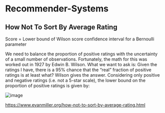 # Recommender-Systems

## How Not To Sort By Average Rating
Score = Lower bound of Wilson score confidence interval for a Bernoulli parameter

We need to balance the proportion of positive ratings with the uncertainty of a small number of observations. Fortunately, the math for this was worked out in 1927 by Edwin B. Wilson. What we want to ask is: Given the ratings I have, there is a 95% chance that the “real” fraction of positive ratings is at least what? Wilson gives the answer. Considering only positive and negative ratings (i.e. not a 5-star scale), the lower bound on the proportion of positive ratings is given by:

![image](https://user-images.githubusercontent.com/22348584/168808923-9e278b0f-fe8a-45ad-baf5-b14db8aba3d2.png)


https://www.evanmiller.org/how-not-to-sort-by-average-rating.html
